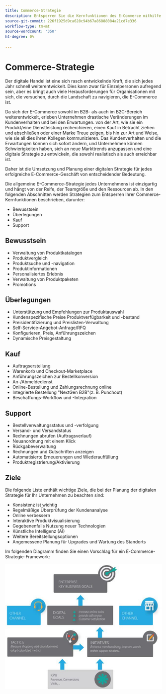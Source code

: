 ```yaml
---
title: Commerce-Strategie
description: Entsperren Sie die Kernfunktionen des E-Commerce mithilfe unseres vorgeschlagenen Strategiahmens.
source-git-commit: 226f1925d9ca628c94b67a86888084a21cd7e336
workflow-type: tm+mt
source-wordcount: '350'
ht-degree: 0%

---
```



# Commerce-Strategie

Der digitale Handel ist eine sich rasch entwickelnde Kraft, die sich jedes Jahr schnell weiterentwickelt. Dies kann zwar für Einzelpersonen aufregend sein, aber es bringt auch viele Herausforderungen für Organisationen mit sich, die versuchen, durch die Landschaft zu navigieren, die E-Commerce ist.

Da sich der E-Commerce sowohl im B2B- als auch im B2C-Bereich weiterentwickelt, erleben Unternehmen drastische Veränderungen im Kundenverhalten und bei den Erwartungen. von der Art, wie sie ein Produkt/eine Dienstleistung recherchieren, einen Kauf in Betracht ziehen und abschließen oder einer Marke Treue zeigen, bis hin zur Art und Weise, wie sie all dies ihren Kollegen kommunizieren. Das Kundenverhalten und die Erwartungen können sich sofort ändern, und Unternehmen können Schwierigkeiten haben, sich an neue Markttrends anzupassen und eine digitale Strategie zu entwickeln, die sowohl realistisch als auch erreichbar ist.

Daher ist die Umsetzung und Planung einer digitalen Strategie für jedes erfolgreiche E-Commerce-Geschäft von entscheidender Bedeutung.

Die allgemeine E-Commerce-Strategie jedes Unternehmens ist einzigartig und hängt von der Reife, der Teamgröße und den Ressourcen ab. In den folgenden Abschnitten werden Strategien zum Entsperren Ihrer Commerce-Kernfunktionen beschrieben, darunter:

- Bewusstsein
- Überlegungen
- Kauf
- Support

## Bewusstsein

- Verwaltung von Produktkatalogen
- Produktvergleich
- Produktsuche und -navigation
- Produktinformationen
- Personalisiertes Erlebnis
- Verwaltung von Produktpaketen
- Promotions

## Überlegungen

- Unterstützung und Empfehlungen zur Produktauswahl
- Kundenspezifische Preise Produktverfügbarkeit und -bestand
- Preisidentifizierung und Preislisten-Verwaltung
- Self-Service-Angebot-Anfrage/RFQ
- Konfigurieren, Preis, Anführungszeichen
- Dynamische Preisgestaltung

## Kauf

- Auftragserstellung
- Warenkorb und Checkout-Marketplace
- Anführungszeichen zur Bestellkonversion
- An-/Abmeldedienst
- Online-Bestellung und Zahlungsrechnung online
- Integrierte Bestellung &quot;NextGen B2B&quot;(z. B. Punchout)
- Beschaffungs-Workflow und -Integration

## Support

- Bestellverwaltungsstatus und -verfolgung
- Versand- und Versandstatus
- Rechnungen abrufen (Auftragsverlauf)
- Neuanordnung mit einem Klick
- Rückgabeverwaltung
- Rechnungen und Gutschriften anzeigen
- Automatisierte Erneuerungen und Wiederauffüllung
- Produktregistrierung/Aktivierung

## Ziele

Die folgende Liste enthält wichtige Ziele, die bei der Planung der digitalen Strategie für Ihr Unternehmen zu beachten sind:

- Konsistenz ist wichtig
- Regelmäßige Überprüfung der Kundenanalyse
- Online verbessern
- Interaktive Produktvisualisierung
- Gegebenenfalls Nutzung neuer Technologien
- Künstliche Intelligenz (AI)
- Weitere Bereitstellungsoptionen
- Angemessene Planung für Upgrades und Wartung des Standorts

Im folgenden Diagramm finden Sie einen Vorschlag für ein E-Commerce-Strategie-Framework:

![Framework-Diagramm für Commerce-Strategien](../../assets/playbooks/commerce-strategy-framework.png)
